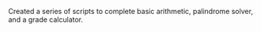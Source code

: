 Created a series of scripts to complete basic arithmetic, palindrome solver,  and a grade calculator.
